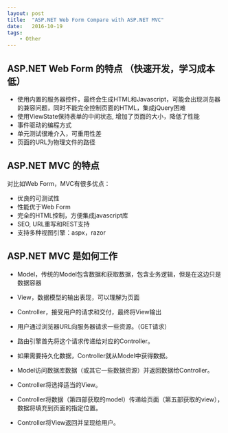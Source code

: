 ```yaml
---
layout: post
title:  "ASP.NET Web Form Compare with ASP.NET MVC"
date:   2016-10-19
tags: 
    - Other
---
```


## ASP.NET Web Form 的特点 （快速开发，学习成本低）

* 使用内置的服务器控件，最终会生成HTML和Javascript，可能会出现浏览器的兼容问题，同时不能完全控制页面的HTML，集成jQuery困难
* 使用ViewState保持表单的中间状态, 增加了页面的大小，降低了性能
* 事件驱动的编程方式
* 单元测试很难介入，可重用性差
* 页面的URL为物理文件的路径

## ASP.NET MVC 的特点

对比如Web Form，MVC有很多优点：

* 优良的可测试性
* 性能优于Web Form
* 完全的HTML控制，方便集成javascript库
* SEO, URL重写和REST支持
* 支持多种视图引擎：aspx，razor

## ASP.NET MVC 是如何工作

* Model，传统的Model包含数据和获取数据，包含业务逻辑，但是在这边只是数据容器
* View，数据模型的输出表现，可以理解为页面
* Controller，接受用户的请求和交付，最终将View输出

* 用户通过浏览器URL向服务器请求一些资源。（GET请求）
* 路由引擎首先将这个请求传递给对应的Controller。
* 如果需要持久化数据，Controller就从Model中获得数据。
* Model访问数据库数据（或其它一些数据资源）并返回数据给Controller。
* Controller将选择适当的View。
* Controller将数据（第四部获取的model）传递给页面（第五部获取的view），数据将填充到页面的指定位置。
* Controller将View返回并呈现给用户。


